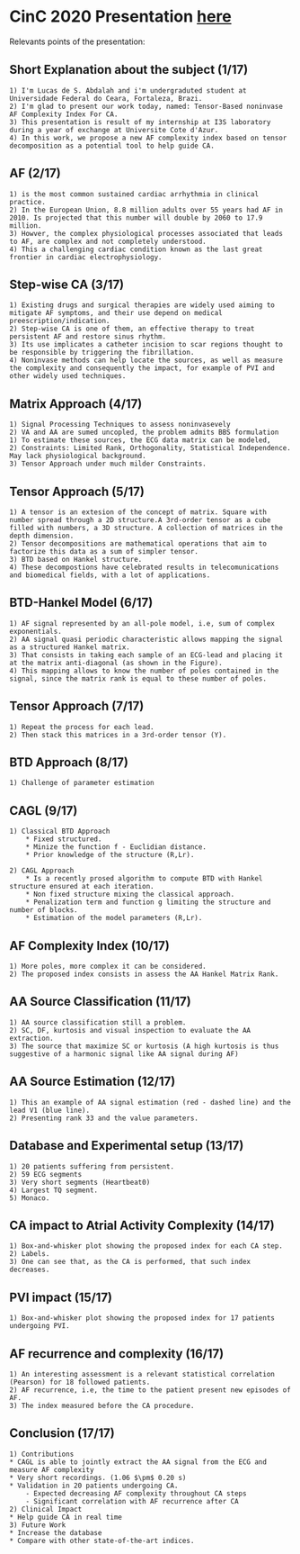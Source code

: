 # CinC 2020 Presentation [here](https://github.com/lucasabdalah/I3S-Internship/blob/master/CinC%202020/Presentation/CinC2020.pdf)

Relevants points of the presentation:

## Short Explanation about the subject (1/17)
    1) I'm Lucas de S. Abdalah and i'm undergraduted student at Universidade Federal do Ceara, Fortaleza, Brazi.
    2) I'm glad to present our work today, named: Tensor-Based noninvase AF Complexity Index For CA. 
    3) This presentation is result of my internship at I3S laboratory during a year of exchange at Universite Cote d'Azur. 
    4) In this work, we propose a new AF complexity index based on tensor decomposition as a potential tool to help guide CA.

## AF (2/17)
    1) is the most common sustained cardiac arrhythmia in clinical practice.
    2) In the European Union, 8.8 million adults over 55 years had AF in 2010. Is projected that this number will double by 2060 to 17.9 million. 
    3) Howver, the complex physiological processes associated that leads to AF, are complex and not completely understood.
    4) This a challenging cardiac condition known as the last great frontier in cardiac electrophysiology.
        
## Step-wise CA (3/17)
    1) Existing drugs and surgical therapies are widely used aiming to mitigate AF symptoms, and their use depend on medical preescription/indication.
    2) Step-wise CA is one of them, an effective therapy to treat persistent AF and restore sinus rhythm.
    3) Its use implicates a catheter incision to scar regions thought to be responsible by triggering the fibrillation.
    4) Noninvase methods can help locate the sources, as well as measure the complexity and consequently the impact, for example of PVI and other widely used techniques.
    
## Matrix Approach (4/17)
    1) Signal Processing Techniques to assess noninvasevely 
    2) VA and AA are sumed uncopled, the problem admits BBS formulation
    1) To estimate these sources, the ECG data matrix can be modeled, 
    2) Constraints: Limited Rank, Orthogonality, Statistical Independence. May lack physiological background.
    3) Tensor Approach under much milder Constraints.

## Tensor Approach (5/17)
    1) A tensor is an extesion of the concept of matrix. Square with number spread through a 2D structure.A 3rd-order tensor as a cube filled with numbers, a 3D structure. A collection of matrices in the depth dimension.
    2) Tensor decompositions are mathematical operations that aim to factorize this data as a sum of simpler tensor.
    3) BTD based on Hankel structure.
    4) These decompostions have celebrated results in telecomunications and biomedical fields, with a lot of applications.

## BTD-Hankel Model (6/17)
    1) AF signal represented by an all-pole model, i.e, sum of complex exponentials.
    2) AA signal quasi periodic characteristic allows mapping the signal as a structured Hankel matrix.
    3) That consists in taking each sample of an ECG-lead and placing it at the matrix anti-diagonal (as shown in the Figure).
    4) This mapping allows to know the number of poles contained in the signal, since the matrix rank is equal to these number of poles.
    
## Tensor Approach (7/17)
    1) Repeat the process for each lead.
    2) Then stack this matrices in a 3rd-order tensor (Y).

## BTD Approach (8/17)
    1) Challenge of parameter estimation

## CAGL (9/17)
    1) Classical BTD Approach
        * Fixed structured.
        * Minize the function f - Euclidian distance.
        * Prior knowledge of the structure (R,Lr).

    2) CAGL Approach
        * Is a recently prosed algorithm to compute BTD with Hankel structure ensured at each iteration.
        * Non fixed structure mixing the classical approach.
        * Penalization term and function g limiting the structure and number of blocks.
        * Estimation of the model parameters (R,Lr).

## AF Complexity Index (10/17)
    1) More poles, more complex it can be considered.
    2) The proposed index consists in assess the AA Hankel Matrix Rank.

## AA Source Classification (11/17)
    1) AA source classification still a problem. 
    2) SC, DF, kurtosis and visual inspection to evaluate the AA extraction.
    3) The source that maximize SC or kurtosis (A high kurtosis is thus suggestive of a harmonic signal like AA signal during AF)

## AA Source Estimation (12/17)
    1) This an example of AA signal estimation (red - dashed line) and the lead V1 (blue line).
    2) Presenting rank 33 and the value parameters.

## Database and Experimental setup (13/17)
    1) 20 patients suffering from persistent.
    2) 59 ECG segments
    3) Very short segments (Heartbeat0)
    4) Largest TQ segment.
    5) Monaco.

## CA impact to Atrial Activity Complexity (14/17)
    1) Box-and-whisker plot showing the proposed index for each CA step.
    2) Labels. 
    3) One can see that, as the CA is performed, that such index decreases.

## PVI impact (15/17)
    1) Box-and-whisker plot showing the proposed index for 17 patients undergoing PVI.

## AF recurrence and complexity (16/17)
    1) An interesting assessment is a relevant statistical correlation (Pearson) for 18 followed patients.
    2) AF recurrence, i.e, the time to the patient present new episodes of AF.
    3) The index measured before the CA procedure.

## Conclusion (17/17)
    1) Contributions
    * CAGL is able to jointly extract the AA signal from the ECG and measure AF complexity
    * Very short recordings. (1.06 $\pm$ 0.20 s)
    * Validation in 20 patients undergoing CA.
	    - Expected decreasing AF complexity throughout CA steps
		- Significant correlation with AF recurrence after CA
    2) Clinical Impact
    * Help guide CA in real time
    3) Future Work
    * Increase the database 
    * Compare with other state-of-the-art indices.
